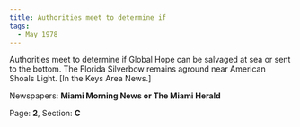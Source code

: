 ```yaml
---  
title: Authorities meet to determine if  
tags:  
  - May 1978  
---  
```

  
Authorities meet to determine if Global Hope can be salvaged at sea or sent to the bottom. The Florida Silverbow remains aground near American Shoals Light. [In the Keys Area News.]  
  
Newspapers: **Miami Morning News or The Miami Herald**  
  
Page: **2**, Section: **C** 
